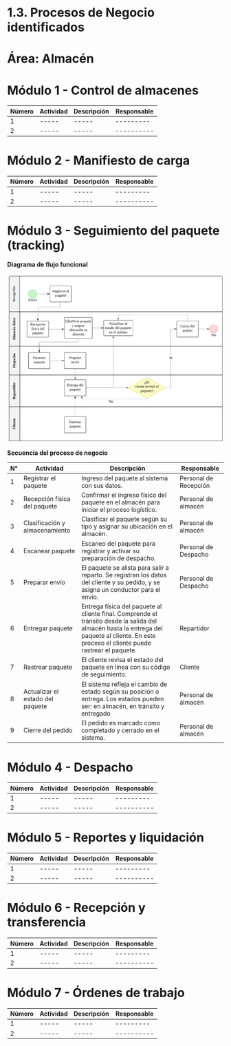 # 1.3. Procesos de Negocio identificados

# **Área: Almacén**


# Módulo 1 - Control de almacenes




| Número | Actividad                                                  | Descripción                                                                                       | Responsable         |
|--------|------------------------------------------------------------|---------------------------------------------------------------------------------------------------|---------------------|
| 1      | ----- | ----- | ---------  |
| 2      | ----- | ----- | ----------  |



# Módulo 2 - Manifiesto de carga



| Número | Actividad                                                  | Descripción                                                                                       | Responsable         |
|--------|------------------------------------------------------------|---------------------------------------------------------------------------------------------------|---------------------|
| 1      | ----- | ----- | ---------  |
| 2      | ----- | ----- | ----------  |

# Módulo 3 - Seguimiento del paquete (tracking)

**Diagrama de flujo funcional**

![](seguimiento.jpg)

**Secuencia del proceso de negocio**

| N° | Actividad                               | Descripción                                                                 | Responsable           |
|----|------------------------------------------|-----------------------------------------------------------------------------|------------------------|
| 1  | Registrar el paquete                     | Ingreso del paquete al sistema con sus datos.                       | Personal de Recepción      |
| 2  | Recepción física del paquete             | Confirmar el ingreso físico del paquete en el almacén para iniciar el proceso logístico.     | Personal de almacén         |
| 3  | Clasificación y almacenamiento          | Clasificar el paquete según su tipo y asignar su ubicación en el almacén.          | Personal de almacén         |
| 4  | Escanear paquete                         | Escaneo del paquete para registrar y activar su preparación de despacho.   | Personal de Despacho       |
| 5  | Preparar envío                           | El paquete se alista para salir a reparto. Se registran los datos del cliente y su pedido, y se asigna un conductor para el envío.                                 | Personal de Despacho       |
| 6  | Entregar paquete                         | Entrega física del paquete al cliente final. Comprende el tránsito desde la salida del almacén hasta la entrega del paquete al cliente. En este proceso el cliente puede rastrear el paquete.                          | Repartidor             |
| 7  | Rastrear paquete                         | El cliente revisa el estado del paquete en línea con su código de seguimiento. | Cliente             |
| 8  | Actualizar el estado del paquete         | El sistema refleja el cambio de estado según su posición o entrega. Los estados pueden ser: en almacén, en tránsito y entregado      | Personal de almacén      |
| 9 | Cierre del pedido                        | El pedido es marcado como completado y cerrado en el sistema.              | Personal de almacén   |



# Módulo 4 - Despacho


| Número | Actividad                                                  | Descripción                                                                                       | Responsable         |
|--------|------------------------------------------------------------|---------------------------------------------------------------------------------------------------|---------------------|
| 1      | ----- | ----- | ---------  |
| 2      | ----- | ----- | ----------  |

# Módulo 5 - Reportes y liquidación


| Número | Actividad                                                  | Descripción                                                                                       | Responsable         |
|--------|------------------------------------------------------------|---------------------------------------------------------------------------------------------------|---------------------|
| 1      | ----- | ----- | ---------  |
| 2      | ----- | ----- | ----------  |

# Módulo 6 - Recepción y transferencia

| Número | Actividad                                                  | Descripción                                                                                       | Responsable         |
|--------|------------------------------------------------------------|---------------------------------------------------------------------------------------------------|---------------------|
| 1      | ----- | ----- | ---------  |
| 2      | ----- | ----- | ----------  |

# Módulo 7 - Órdenes de trabajo

| Número | Actividad                                                  | Descripción                                                                                       | Responsable         |
|--------|------------------------------------------------------------|---------------------------------------------------------------------------------------------------|---------------------|
| 1      | ----- | ----- | ---------  |
| 2      | ----- | ----- | ----------  |
